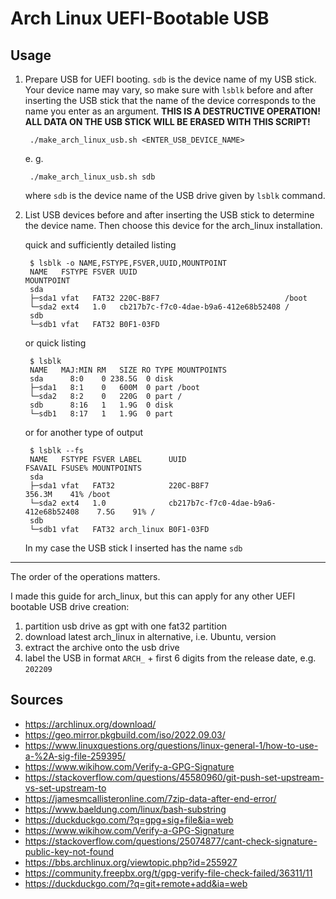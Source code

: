 # Arch Linux UEFI-Bootable USB

## Usage

1. Prepare USB for UEFI booting. `sdb` is the device name of my USB stick. Your device name may vary, so make sure with `lsblk` before and after inserting the USB stick that the name of the device corresponds to the name you enter as an argument. **THIS IS A DESTRUCTIVE OPERATION! ALL DATA ON THE USB STICK WILL BE ERASED WITH THIS SCRIPT!**

        ./make_arch_linux_usb.sh <ENTER_USB_DEVICE_NAME>

    e. g.

        ./make_arch_linux_usb.sh sdb

    where `sdb` is the device name of the USB drive given by `lsblk` command.

1. List USB devices before and after inserting the USB stick to determine the device name. Then choose this device for the arch_linux installation.

    quick and sufficiently detailed listing

        $ lsblk -o NAME,FSTYPE,FSVER,UUID,MOUNTPOINT
        NAME   FSTYPE FSVER UUID                                 MOUNTPOINT
        sda                                                      
        ├─sda1 vfat   FAT32 220C-B8F7                            /boot
        └─sda2 ext4   1.0   cb217b7c-f7c0-4dae-b9a6-412e68b52408 /
        sdb                                                      
        └─sdb1 vfat   FAT32 B0F1-03FD                            


    or quick listing

        $ lsblk
        NAME   MAJ:MIN RM   SIZE RO TYPE MOUNTPOINTS
        sda      8:0    0 238.5G  0 disk 
        ├─sda1   8:1    0   600M  0 part /boot
        └─sda2   8:2    0   220G  0 part /
        sdb      8:16   1   1.9G  0 disk 
        └─sdb1   8:17   1   1.9G  0 part

    or for another type of output

        $ lsblk --fs
        NAME   FSTYPE FSVER LABEL      UUID                                 FSAVAIL FSUSE% MOUNTPOINTS
        sda                                                                                
        ├─sda1 vfat   FAT32            220C-B8F7                             356.3M    41% /boot
        └─sda2 ext4   1.0              cb217b7c-f7c0-4dae-b9a6-412e68b52408    7.5G    91% /
        sdb                                                                                
        └─sdb1 vfat   FAT32 arch_linux B0F1-03FD

    In my case the USB stick I inserted has the name `sdb`

---

The order of the operations matters.

I made this guide for arch_linux, but this can apply for any other UEFI bootable USB drive creation:

1. partition usb drive as gpt with one fat32 partition
2. download latest arch_linux in alternative, i.e. Ubuntu, version
3. extract the archive onto the usb drive
4. label the USB in format `ARCH_` + first 6 digits from the release date, e.g. `202209`

## Sources

- https://archlinux.org/download/
- https://geo.mirror.pkgbuild.com/iso/2022.09.03/
- https://www.linuxquestions.org/questions/linux-general-1/how-to-use-a-%2A-sig-file-259395/
- https://www.wikihow.com/Verify-a-GPG-Signature
- https://stackoverflow.com/questions/45580960/git-push-set-upstream-vs-set-upstream-to
- https://jamesmcallisteronline.com/7zip-data-after-end-error/
- https://www.baeldung.com/linux/bash-substring
- https://duckduckgo.com/?q=gpg+sig+file&ia=web
- https://www.wikihow.com/Verify-a-GPG-Signature
- https://stackoverflow.com/questions/25074877/cant-check-signature-public-key-not-found
- https://bbs.archlinux.org/viewtopic.php?id=255927
- https://community.freepbx.org/t/gpg-verify-file-check-failed/36311/11
- https://duckduckgo.com/?q=git+remote+add&ia=web
